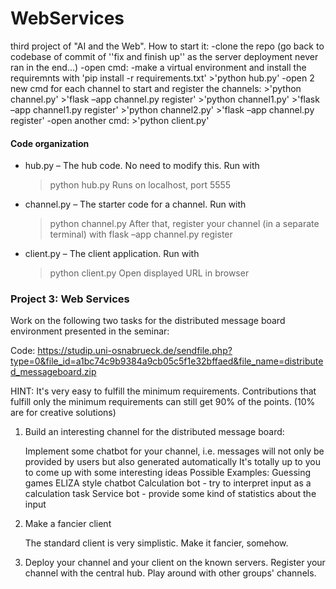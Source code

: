# WebServices
third project of "AI and the Web".
How to start it:
    -clone the repo (go back to codebase of commit of ''fix and finish up'' as the server deployment never ran in the end...)
    -open cmd:
    -make a virtual environment and install the requiremnts with 'pip install -r requirements.txt'
        >'python hub.py'
    -open 2 new cmd for each channel to start and register the channels:
        >'python channel.py'
        >'flask –app channel.py register'
        >'python channel1.py'
        >'flask –app channel1.py register'
        >'python channel2.py'
        >'flask –app channel.py register'
    -open another cmd:
        >'python client.py'

#### Code organization
- hub.py – The hub code. No need to modify this. Run with
    > python hub.py
Runs on localhost, port 5555

- channel.py – The starter code for a channel. Run with
   > python channel.py
After that, register your channel (in a separate terminal) with
   > flask –app channel.py register
   
- client.py – The client application. Run with
   > python client.py
Open displayed URL in browser


### Project 3: Web Services

Work on the following two tasks for the distributed message board environment presented in the seminar:

Code: https://studip.uni-osnabrueck.de/sendfile.php?type=0&file_id=a1bc74c9b9384a9cb05c5f1e32bffaed&file_name=distributed_messageboard.zip

HINT: It's very easy to fulfill the minimum requirements. Contributions that fulfill only the minimum requirements can still get 90% of the points. (10% are for creative solutions)

 

1. Build an interesting channel for the distributed message board:

    Implement some chatbot for your channel, i.e. messages will not only be provided by users but also generated automatically
    It's totally up to you to come up with some interesting ideas
    Possible Examples:
        Guessing games
        ELIZA style chatbot
        Calculation bot - try to interpret input as a calculation task
        Service bot - provide some kind of statistics about the input


2. Make a fancier client

    The standard client is very simplistic. Make it fancier, somehow.


3. Deploy your channel and your client on the known servers.
    Register your channel with the central hub.
    Play around with other groups' channels.

